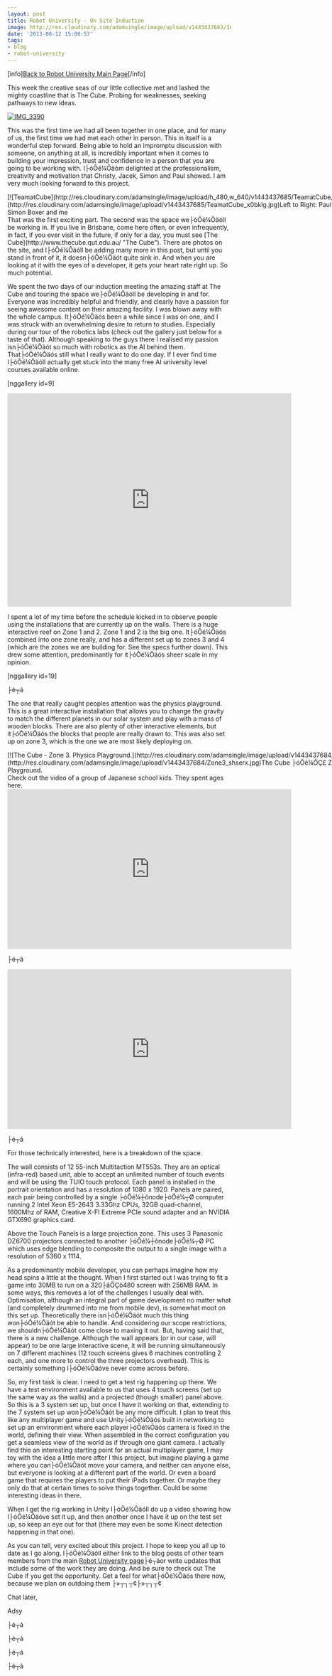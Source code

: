```yaml
---
layout: post
title: Robot University - On Site Induction
image: http://res.cloudinary.com/adamsingle/image/upload/v1443437683/InductionBanner_almezr.jpg
date: '2013-08-12 15:00:57'
tags:
- blog
- robot-university
---
```



[info][Back to Robot University Main Page](http://adamsingle.com/robot-university/ "Robot University")[/info]

This week the creative seas of our little collective met and lashed the mighty coastline that is The Cube. Probing for weaknesses, seeking pathways to new ideas.

[![IMG_3390](http://res.cloudinary.com/adamsingle/image/upload/h_334,w_640/v1443437687/IMG_3390_ddt3k4.jpg)](http://res.cloudinary.com/adamsingle/image/upload/v1443437687/IMG_3390_ddt3k4.jpg)

This was the first time we had all been together in one place, and for many of us, the first time we had met each other in person. This in itself is a wonderful step forward. Being able to hold an impromptu discussion with someone, on anything at all, is incredibly important when it comes to building your impression, trust and confidence in a person that you are going to be working with. I├óÔé¼Ôäóm delighted at the professionalism, creativity and motivation that Christy, Jacek, Simon and Paul showed. I am very much looking forward to this project.

<div class="wp-caption aligncenter" id="attachment_1990" style="width: 1034px">[![TeamatCube](http://res.cloudinary.com/adamsingle/image/upload/h_480,w_640/v1443437685/TeamatCube_x0bklg.jpg)](http://res.cloudinary.com/adamsingle/image/upload/v1443437685/TeamatCube_x0bklg.jpg)Left to Right: Paul Stapelberg, Jacek Tuschewski, Christy Dena, Simon Boxer and me

</div>That was the first exciting part. The second was the space we├óÔé¼Ôäóll be working in. If you live in Brisbane, come here often, or even infrequently, in fact, if you ever visit in the future, if only for a day, you must see [The Cube](http://www.thecube.qut.edu.au/ "The Cube"). There are photos on the site, and I├óÔé¼Ôäóll be adding many more in this post, but until you stand in front of it, it doesn├óÔé¼Ôäót quite sink in. And when you are looking at it with the eyes of a developer, it gets your heart rate right up. So much potential.

We spent the two days of our induction meeting the amazing staff at The Cube and touring the space we├óÔé¼Ôäóll be developing in and for. Everyone was incredibly helpful and friendly, and clearly have a passion for seeing awesome content on their amazing facility. I was blown away with the whole campus. It├óÔé¼Ôäós been a while since I was on one, and I was struck with an overwhelming desire to return to studies. Especially during our tour of the robotics labs (check out the gallery just below for a taste of that). Although speaking to the guys there I realised my passion isn├óÔé¼Ôäót so much with robotics as the AI behind them. That├óÔé¼Ôäós still what I really want to do one day. If I ever find time I├óÔé¼Ôäóll actually get stuck into the many free AI university level courses available online.

[nggallery id=9]

<iframe allowfullscreen="" frameborder="0" height="480" src="https://www.youtube.com/embed/eH2f9HGARKY?feature=oembed" width="640"></iframe>

I spent a lot of my time before the schedule kicked in to observe people using the installations that are currently up on the walls. There is a huge interactive reef on Zone 1 and 2. Zone 1 and 2 is the big one. It├óÔé¼Ôäós combined into one zone really, and has a different set up to zones 3 and 4 (which are the zones we are building for. See the specs further down). This drew some attention, predominantly for it├óÔé¼Ôäós sheer scale in my opinion.

[nggallery id=19]

├é┬á

The one that really caught peoples attention was the physics playground. This is a great interactive installation that allows you to change the gravity to match the different planets in our solar system and play with a mass of wooden blocks. There are also plenty of other interactive elements, but it├óÔé¼Ôäós the blocks that people are really drawn to. This was also set up on zone 3, which is the one we are most likely deploying on.

<div class="wp-caption aligncenter" id="attachment_2001" style="width: 891px">[![The Cube - Zone 3. Physics Playground.](http://res.cloudinary.com/adamsingle/image/upload/v1443437684/Zone3_shserx.jpg)](http://res.cloudinary.com/adamsingle/image/upload/v1443437684/Zone3_shserx.jpg)The Cube ├óÔé¼ÔÇ£ Zone 3. Physics Playground.

</div>Check out the video of a group of Japanese school kids. They spent ages here.

<iframe allowfullscreen="" frameborder="0" height="360" src="https://www.youtube.com/embed/X5antXrqh-I?feature=oembed" width="640"></iframe>

├é┬á

<iframe allowfullscreen="" frameborder="0" height="360" src="https://www.youtube.com/embed/VGlxgKjg1ho?feature=oembed" width="640"></iframe>

├é┬á

For those technically interested, here is a breakdown of the space.

The wall consists of 12 55-inch Multitaction MT553s. They are an optical (infra-red) based unit, able to accept an unlimited number of touch events and will be using the TUIO touch protocol. Each panel is installed in the portrait orientation and has a resolution of 1080 x 1920. Panels are paired, each pair being controlled by a single ├óÔé¼┼ônode├óÔé¼┬Ø computer running 2 Intel Xeon E5-2643 3.33Ghz CPUs, 32GB quad-channel, 1600Mhz of RAM, Creative X-FI Extreme PCIe sound adapter and an NVIDIA GTX690 graphics card.

Above the Touch Panels is a large projection zone. This uses 3 Panasonic DZ6700 projectors connected to another ├óÔé¼┼ônode├óÔé¼┬Ø PC which uses edge blending to composite the output to a single image with a resolution of 5360 x 1114.

As a predominantly mobile developer, you can perhaps imagine how my head spins a little at the thought. When I first started out I was trying to fit a game into 30MB to run on a 320├âÔÇö480 screen with 256MB RAM. In some ways, this removes a lot of the challenges I usually deal with. Optimisation, although an integral part of game development no matter what (and completely drummed into me from mobile dev), is somewhat moot on this set up. Theoretically there isn├óÔé¼Ôäót much this thing won├óÔé¼Ôäót be able to handle. And considering our scope restrictions, we shouldn├óÔé¼Ôäót come close to maxing it out. But, having said that, there is a new challenge. Although the wall appears (or in our case, will appear) to be one large interactive scene, it will be running simultaneously on 7 different machines (12 touch screens gives 6 machines controlling 2 each, and one more to control the three projectors overhead). This is certainly something I├óÔé¼Ôäóve never come across before.

So, my first task is clear. I need to get a test rig happening up there. We have a test environment available to us that uses 4 touch screens (set up the same way as the walls) and a projected (though smaller) panel above. So this is a 3 system set up, but once I have it working on that, extending to the 7 system set up won├óÔé¼Ôäót be any more difficult. I plan to treat this like any multiplayer game and use Unity├óÔé¼Ôäós built in networking to set up an environment where each player├óÔé¼Ôäós camera is fixed in the world, defining their view. When assembled in the correct configuration you get a seamless view of the world as if through one giant camera. I actually find this an interesting starting point for an actual multiplayer game, I may toy with the idea a little more after I this project, but imagine playing a game where you can├óÔé¼Ôäót move your camera, and neither can anyone else, but everyone is looking at a different part of the world. Or even a board game that requires the players to put their iPads together. Or maybe they only do that at certain times to solve things together. Could be some interesting ideas in there.

When I get the rig working in Unity I├óÔé¼Ôäóll do up a video showing how I├óÔé¼Ôäóve set it up, and then another once I have it up on the test set up, so keep an eye out for that (there may even be some Kinect detection happening in that one).

As you can tell, very excited about this project. I hope to keep you all up to date as I go along. I├óÔé¼Ôäóll either link to the blog posts of other team members from the main [Robot University page](http://adamsingle.com/robot-university/ "Robot University")├é┬áor write updates that include some of the work they are doing. And be sure to check out The Cube if you get the opportunity. Get a feel for what├óÔé¼Ôäós there now, because we plan on outdoing them ├»┬┐┬¢├»┬┐┬¢

Chat later,

Adsy

├é┬á

├é┬á

├é┬á

├é┬á


